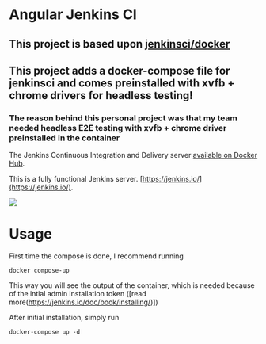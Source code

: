 # Angular Jenkins CI

## This project is based upon [jenkinsci/docker](https://github.com/jenkinsci/docker)

## This project adds a docker-compose file for jenkinsci and comes preinstalled with xvfb + chrome drivers for headless testing!

### The reason behind this personal project was that my team needed headless E2E testing with xvfb + chrome driver preinstalled in the container

The Jenkins Continuous Integration and Delivery server [available on Docker Hub](https://hub.docker.com/r/adamino/angular-jenkinsci).

This is a fully functional Jenkins server.
[https://jenkins.io/](https://jenkins.io/).

<img src="https://jenkins.io/sites/default/files/jenkins_logo.png"/>


# Usage

First time the compose is done, I recommend running

```
docker compose-up
```

This way you will see the output of the container, which is needed because of the intial admin installation token ([read more(https://jenkins.io/doc/book/installing/)])

After initial installation, simply run

```
docker-compose up -d
```

